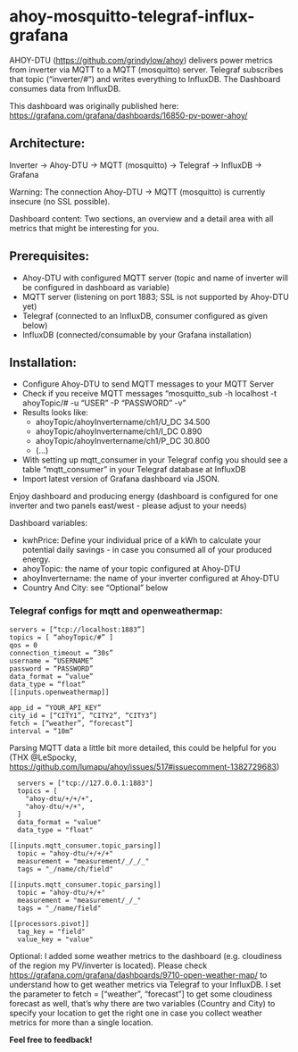 # ahoy-mosquitto-telegraf-influx-grafana
AHOY-DTU (https://github.com/grindylow/ahoy) delivers power metrics from inverter via MQTT to a MQTT (mosquitto) server. Telegraf subscribes that topic (“inverter/#”) and writes everything to InfluxDB. The Dashboard consumes data from InfluxDB.

This dashboard was originally published here: https://grafana.com/grafana/dashboards/16850-pv-power-ahoy/

## Architecture:
Inverter -> Ahoy-DTU -> MQTT (mosquitto) -> Telegraf -> InfluxDB -> Grafana

Warning: The connection Ahoy-DTU -> MQTT (mosquitto) is currently insecure (no SSL possible).

Dashboard content: Two sections, an overview and a detail area with all metrics that might be interesting for you.

## Prerequisites:

* Ahoy-DTU with configured MQTT server (topic and name of inverter will be configured in dashboard as variable)
* MQTT server (listening on port 1883; SSL is not supported by Ahoy-DTU yet)
* Telegraf (connected to an InfluxDB, consumer configured as given below)
* InfluxDB (connected/consumable by your Grafana installation)

## Installation:

* Configure Ahoy-DTU to send MQTT messages to your MQTT Server
* Check if you receive MQTT messages “mosquitto_sub -h localhost -t ahoyTopic/# -u “USER” -P “PASSWORD” -v”
* Results looks like:
  * ahoyTopic/ahoyInvertername/ch1/U_DC 34.500
  * ahoyTopic/ahoyInvertername/ch1/I_DC 0.890
  * ahoyTopic/ahoyInvertername/ch1/P_DC 30.800
  * (…)
* With setting up mqtt_consumer in your Telegraf config you should see a table “mqtt_consumer” in your Telegraf database at InfluxDB
* Import latest version of Grafana dashboard via JSON.

Enjoy dashboard and producing energy (dashboard is configured for one inverter and two panels east/west - please adjust to your needs)

Dashboard variables:

* kwhPrice: Define your individual price of a kWh to calculate your potential daily savings - in case you consumed all of your produced energy.
* ahoyTopic: the name of your topic configured at Ahoy-DTU
* ahoyInvertername: the name of your inverter configured at Ahoy-DTU
* Country And City: see “Optional” below

### Telegraf configs for mqtt and openweathermap:

``` [[inputs.mqtt_consumer]]
servers = [“tcp://localhost:1883”]
topics = [ “ahoyTopic/#” ]
qos = 0
connection_timeout = “30s”
username = “USERNAME”
password = “PASSWORD”
data_format = “value”
data_type = “float”
[[inputs.openweathermap]]

app_id = “YOUR_API_KEY”
city_id = [“CITY1”, “CITY2”, “CITY3”]
fetch = [“weather”, “forecast”]
interval = “10m”
```

Parsing MQTT data a little bit more detailed, this could be helpful for you (THX @LeSpocky, https://github.com/lumapu/ahoy/issues/517#issuecomment-1382729683)

```[[inputs.mqtt_consumer]]
  servers = ["tcp://127.0.0.1:1883"]
  topics = [
    "ahoy-dtu/+/+/+",
    "ahoy-dtu/+/+",
  ]
  data_format = "value"
  data_type = "float"

[[inputs.mqtt_consumer.topic_parsing]]
  topic = "ahoy-dtu/+/+/+"
  measurement = "measurement/_/_/_"
  tags = "_/name/ch/field"

[[inputs.mqtt_consumer.topic_parsing]]
  topic = "ahoy-dtu/+/+"
  measurement = "measurement/_/_"
  tags = "_/name/field"

[[processors.pivot]]
  tag_key = "field"
  value_key = "value"
```


Optional: I added some weather metrics to the dashboard (e.g. cloudiness of the region my PV/inverter is located). Please check https://grafana.com/grafana/dashboards/9710-open-weather-map/ to understand how to get weather metrics via Telegraf to your InfluxDB. I set the parameter to fetch = [“weather”, “forecast”] to get some cloudiness forecast as well, that’s why there are two variables (Country and City) to specify your location to get the right one in case you collect weather metrics for more than a single location.




**Feel free to feedback!**
